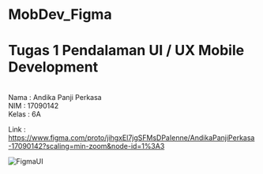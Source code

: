 # MobDev_Figma
<h1>Tugas 1 Pendalaman UI / UX Mobile Development</h1>
<br>
Nama : Andika Panji Perkasa
<br>
NIM  : 17090142
<br>
Kelas : 6A
<br>

Link : https://www.figma.com/proto/jihgxEl7jgSFMsDPaIenne/AndikaPanjiPerkasa-17090142?scaling=min-zoom&node-id=1%3A3

![FigmaUI](https://user-images.githubusercontent.com/48281689/86787169-0251e800-c08f-11ea-9192-ef906074ef2d.png)

